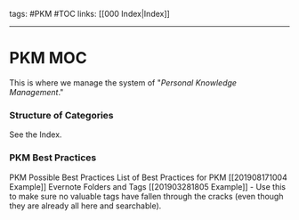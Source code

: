 tags: #PKM #TOC
links: [[000 Index|Index]] 

---
# PKM MOC
This is where we manage the system of "*Personal Knowledge Management*."

### Structure of Categories
See the Index. 

### PKM Best Practices
PKM Possible Best Practices
List of Best Practices for PKM [[201908171004 Example]] 
Evernote Folders and Tags [[201903281805 Example]] - Use this to make sure no valuable tags have fallen through the cracks (even though they are already all here and searchable).

